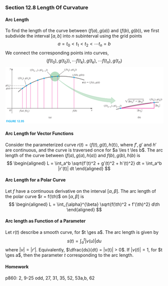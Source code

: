 ### Section 12.8 Length Of Curvature

#### Arc Length
To find the length of the curve between $(f(a), g(a))$ and $(f(b), g(b))$, we first subdivide the interval $[a,b]$ into $n$ subinterval using the grid points
$$
a = t_0 < t_1 < t_2 < \cdots t_n = b
$$
We connect the corresponding points into curves,
$$
(f(t_0), g(t_0)), \cdots f(t_k), g(t_k), \cdots f(t_n), g(t_n)
$$
![Graph](../assets/fig12_95.png)

#### Arc Length for Vector Functions
Consider the parameterized curve $r(t) = \langle f(t), g(t), h(t) \rangle$, where $f', g'$ and $h'$ are continuous, and the curve is traversed once for $a \les t \les b$. The arc length of the curve between $(f(a), g(a), h(a))$ and $f(b), g(b), h(b)$ is
$$
\begin{aligned}
L = \int_a^b \sqrt{f'(t)^2 + g'(t)^2 + h'(t)^2} dt = \int_a^b |r'(t)| dt
\end{aligned}
$$

#### Arc Length for a Polar Curve
Let $f$ have a continuous derivative on the interval $[\alpha, \beta]$. The arc length of the polar curve $r = f(\th)$ on $[\alpha, \beta]$ is
$$
\begin{aligned}
L = \int_{\alpha}^{\beta} \sqrt{f(\th)^2 + f'(\th)^2} d\th
\end{aligned}
$$

#### Arc length as Function of a Parameter
Let $r(t)$ describe a smooth curve, for $t \ges a$. The arc length is given by
$$
s(t) = \int_a^t |v(u)| du
$$
where $|v| = |r'|$. Equivalently, $\dfrac{ds}{dt} = |v(t)| > 0$. If $|v(t)| = 1$, for $t \ges a$, then the parameter $t$ corresponding to the arc length.

#### Homework
p860: 2, 9-25 odd, 27, 31, 35, 52, 53a,b, 62
